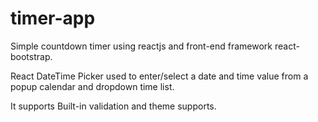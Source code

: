 # timer-app

Simple countdown timer using reactjs and front-end framework react-bootstrap.

React DateTime Picker used to enter/select a date and time value from a popup calendar and dropdown time list. 

It supports Built-in validation and theme supports. 
